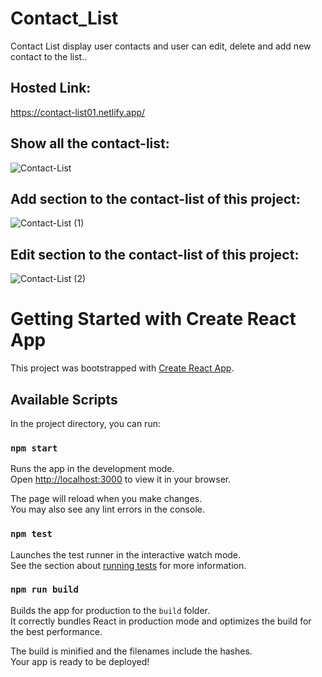 # Contact_List

Contact List display user contacts and user can edit, delete and add new contact to the list..

## Hosted Link:

https://contact-list01.netlify.app/

## Show all the contact-list:
![Contact-List](https://user-images.githubusercontent.com/106314383/201008087-5db405cf-c831-402c-805d-c253b86bf41d.png)

## Add section to the contact-list of this project:
![Contact-List (1)](https://user-images.githubusercontent.com/106314383/201008132-ac11eb0d-e2a8-454e-be6f-4937fb42e492.png)



## Edit section to the contact-list of this project:
![Contact-List (2)](https://user-images.githubusercontent.com/106314383/201008167-df9e9f11-220a-4598-9bf8-2acb6493eaf0.png)




# Getting Started with Create React App

This project was bootstrapped with [Create React App](https://github.com/facebook/create-react-app).

## Available Scripts

In the project directory, you can run:

### `npm start`

Runs the app in the development mode.\
Open [http://localhost:3000](http://localhost:3000) to view it in your browser.

The page will reload when you make changes.\
You may also see any lint errors in the console.

### `npm test`

Launches the test runner in the interactive watch mode.\
See the section about [running tests](https://facebook.github.io/create-react-app/docs/running-tests) for more information.

### `npm run build`

Builds the app for production to the `build` folder.\
It correctly bundles React in production mode and optimizes the build for the best performance.

The build is minified and the filenames include the hashes.\
Your app is ready to be deployed!


